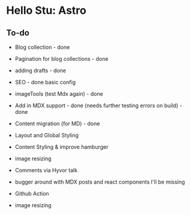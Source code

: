 # Hello Stu: Astro

## To-do

- Blog collection - done
- Pagination for blog collections - done
- adding drafts - done
- SEO - done basic config
- imageTools (test Mdx again) - done
- Add in MDX support - done (needs further testing errors on build) - done
- Content migration (for MD) - done
- Layout and Global Styling
- Content Styling & improve hamburger
- image resizing
- Comments via Hyvor talk
- bugger around with MDX posts and react components I'll be missing
- Github Action

- image resizing
